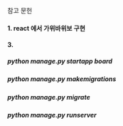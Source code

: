 참고 문헌

#### 1. react 에서 가위바위보 구현

#### 3.

##### python manage.py startapp board

##### python manage.py makemigrations

##### python manage.py migrate

##### python manage.py runserver
